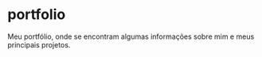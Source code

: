 # portfolio
Meu portfólio, onde se encontram algumas informações sobre mim e meus principais projetos.
